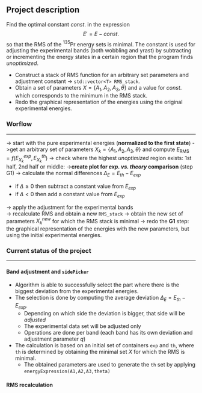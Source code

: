 ## Project description
Find the optimal constant $const.$ in the expression $$E'=E-const.$$ so that the RMS of the $^{135}$Pr energy sets is minimal.
The constant is used for adjusting the experimental bands (both wobbling and yrast) by subtracting or incrementing the energy states in a certain region that the program finds *unoptimized*.
 
 * Construct a stack of RMS function for an arbitrary set parameters and adjustment constant -> `std::vector<T> RMS_stack`. 
 * Obtain a set of parameters $X=\{A_1,A_2,A_3,\theta\}$ and a value for $const.$ which corresponds to the minimum in the RMS stack.
 * Redo the graphical representation of the energies using the original experimental energies.

### Worflow
-----
-> start with the pure experimental energies (**normalized to the first state**)
->get an arbitrary set of parameters $X_k=\{A_1,A_2,A_3,\theta\}$ and compute $E_\text{RMS}=f(E^{exp}_{X_k},E^{th}_{X_k})$ 
-> check where the highest *unoptimized* region exists: 1st half, 2nd half or middle:
->**create plot for *exp. vs. theory* comparison** (step G1)
-> calculate the normal differences $\Delta_E=E_{th}-E_{exp}$ 
* if $\Delta \geq 0$ then subtract a constant value from $E_{exp}$
* if $\Delta < 0$ then add a constant value from $E_{exp}$

-> apply the adjustment for the experimental bands  
-> recalculate RMS and obtain a new `RMS_stack`
-> obtain the new set of parameters $X_k^{new}$ for which the RMS stack is minimal
-> redo the **G1** step: the graphical representation of the energies with the new parameters, but using the initial experimental energies.

### Current status of the project 
-----
#### Band adjustment and `sidePicker`
* Algorithm is able to successfully select the part where there is the biggest deviation from the experimental energies.
* The selection is done by computing the average deviation $\Delta_E=E_{th}-E_{exp}$.
	* Depending on which side the deviation is bigger, that side will be *adjusted*
	* The experimental data set will be adjusted only
	* Operations are done per band (each band has its own deviation and adjustment parameter $q$)
* The calculation is based on an initial set of containers `exp` and `th`, where `th` is determined by obtaining the minimal set $X$ for which the RMS is minimal.
	* The obtained parameters are used to generate the `th` set by applying `energyExpression(A1,A2,A3,theta)`
#### RMS recalculation
<!--stackedit_data:
eyJoaXN0b3J5IjpbLTE1ODI3NzMwMTksLTY1OTkxNjkwOSwtMT
kxMTcyMzU5NywxMzkyODkxNjkzXX0=
-->